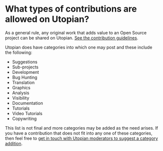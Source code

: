 # What types of contributions are allowed on Utopian?

As a general rule, any original work that adds value to an Open Source project can be shared on Utopian. [See the contribution guidelines](https://join.utopian.io/guidelines).

Utopian does have categories into which one may post and these include the following:

- Suggestions
- Sub-projects
- Development
- Bug Hunting
- Translation
- Graphics
- Analysis
- Visibility
- Documentation
- Tutorials
- Video Tutorials
- Copywriting

This list is not final and more categories may be added as the need arises. If you have a contribution that does not fit into any one of these categories, then feel free to [get in touch with Utopian moderators to suggest a category addition](https://discord.gg/uw6M97n).
